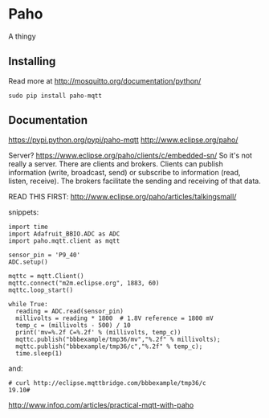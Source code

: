 # Paho

A thingy

## Installing

Read more at http://mosquitto.org/documentation/python/

	sudo pip install paho-mqtt

## Documentation

https://pypi.python.org/pypi/paho-mqtt
http://www.eclipse.org/paho/

Server?
https://www.eclipse.org/paho/clients/c/embedded-sn/
So it's not really a server. There are clients and brokers. Clients can
publish information (write, broadcast, send) or subscribe to information
(read, listen, receive). The brokers facilitate the sending and
receiving of that data.


READ THIS FIRST:
http://www.eclipse.org/paho/articles/talkingsmall/

snippets:

	import time
	import Adafruit_BBIO.ADC as ADC
	import paho.mqtt.client as mqtt

	sensor_pin = 'P9_40'
	ADC.setup()

	mqttc = mqtt.Client()
	mqttc.connect("m2m.eclipse.org", 1883, 60)
	mqttc.loop_start()

	while True:
	  reading = ADC.read(sensor_pin)
	  millivolts = reading * 1800  # 1.8V reference = 1800 mV
	  temp_c = (millivolts - 500) / 10
	  print('mv=%.2f C=%.2f' % (millivolts, temp_c))
	  mqttc.publish("bbbexample/tmp36/mv","%.2f" % millivolts);
	  mqttc.publish("bbbexample/tmp36/c","%.2f" % temp_c);
	  time.sleep(1)

and:

	# curl http://eclipse.mqttbridge.com/bbbexample/tmp36/c
	19.10#


http://www.infoq.com/articles/practical-mqtt-with-paho

